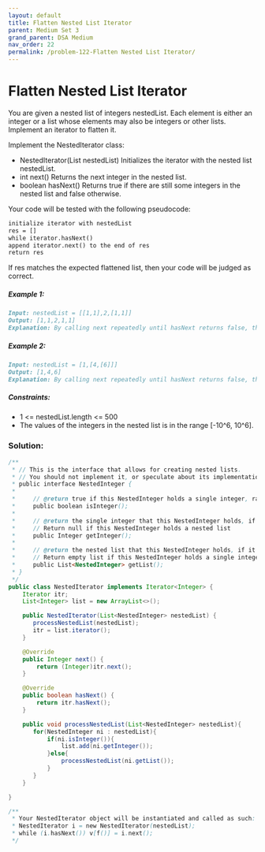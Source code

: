 ```yaml
---
layout: default
title: Flatten Nested List Iterator
parent: Medium Set 3
grand_parent: DSA Medium
nav_order: 22
permalink: /problem-122-Flatten Nested List Iterator/
---
```

# Flatten Nested List Iterator
You are given a nested list of integers nestedList. Each element is either an integer or a list whose elements may also be integers or other lists. Implement an iterator to flatten it.

Implement the NestedIterator class:

* NestedIterator(List<NestedInteger> nestedList) Initializes the iterator with the nested list nestedList.
* int next() Returns the next integer in the nested list.
* boolean hasNext() Returns true if there are still some integers in the nested list and false otherwise.

Your code will be tested with the following pseudocode:
```markdown
initialize iterator with nestedList
res = []
while iterator.hasNext()
append iterator.next() to the end of res
return res
```
If res matches the expected flattened list, then your code will be judged as correct.

##### Example 1:
```markdown
Input: nestedList = [[1,1],2,[1,1]]
Output: [1,1,2,1,1]
Explanation: By calling next repeatedly until hasNext returns false, the order of elements returned by next should be: [1,1,2,1,1].
```
##### Example 2:
```markdown
Input: nestedList = [1,[4,[6]]]
Output: [1,4,6]
Explanation: By calling next repeatedly until hasNext returns false, the order of elements returned by next should be: [1,4,6].
```
##### Constraints:
* 1 <= nestedList.length <= 500
* The values of the integers in the nested list is in the range [-10^6, 10^6].

### Solution:
```java
/**
 * // This is the interface that allows for creating nested lists.
 * // You should not implement it, or speculate about its implementation
 * public interface NestedInteger {
 *
 *     // @return true if this NestedInteger holds a single integer, rather than a nested list.
 *     public boolean isInteger();
 *
 *     // @return the single integer that this NestedInteger holds, if it holds a single integer
 *     // Return null if this NestedInteger holds a nested list
 *     public Integer getInteger();
 *
 *     // @return the nested list that this NestedInteger holds, if it holds a nested list
 *     // Return empty list if this NestedInteger holds a single integer
 *     public List<NestedInteger> getList();
 * }
 */
public class NestedIterator implements Iterator<Integer> {
    Iterator itr;
    List<Integer> list = new ArrayList<>();

    public NestedIterator(List<NestedInteger> nestedList) {
       processNestedList(nestedList); 
       itr = list.iterator();
    }

    @Override
    public Integer next() {
        return (Integer)itr.next();
    }

    @Override
    public boolean hasNext() {
        return itr.hasNext();
    }

    public void processNestedList(List<NestedInteger> nestedList){
       for(NestedInteger ni : nestedList){
           if(ni.isInteger()){
               list.add(ni.getInteger());
           }else{
               processNestedList(ni.getList());
           }
       }
    }

}

/**
 * Your NestedIterator object will be instantiated and called as such:
 * NestedIterator i = new NestedIterator(nestedList);
 * while (i.hasNext()) v[f()] = i.next();
 */
```